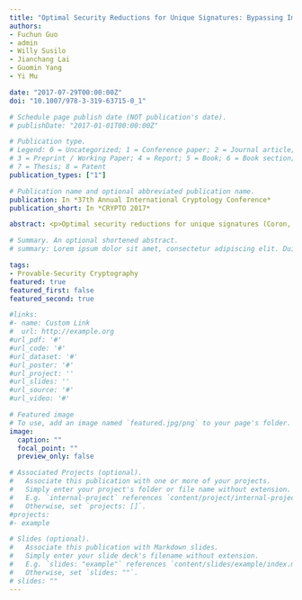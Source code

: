 ```yaml
---
title: "Optimal Security Reductions for Unique Signatures: Bypassing Impossibilities with a Counterexample"
authors:
- Fuchun Guo
- admin
- Willy Susilo
- Jianchang Lai
- Guomin Yang
- Yi Mu

date: "2017-07-29T00:00:00Z"
doi: "10.1007/978-3-319-63715-0_1"

# Schedule page publish date (NOT publication's date).
# publishDate: "2017-01-01T00:00:00Z"

# Publication type.
# Legend: 0 = Uncategorized; 1 = Conference paper; 2 = Journal article;
# 3 = Preprint / Working Paper; 4 = Report; 5 = Book; 6 = Book section;
# 7 = Thesis; 8 = Patent
publication_types: ["1"]

# Publication name and optional abbreviated publication name.
publication: In *37th Annual International Cryptology Conference*
publication_short: In *CRYPTO 2017*

abstract: <p>Optimal security reductions for unique signatures (Coron, Eurocrypt 2002) and their generalization, i.e., efficiently re-randomizable signatures (Hofheinz <i>et al.</i> PKC 2012 & Bader <i>et al.</i> Eurocrypt 2016) have been well studied in the literature. Particularly, it has been shown that under a non-interactive hard assumption, any security reduction (with or without random oracles) for a unique signature scheme or an efficiently re-randomizable signature scheme must loose a factor of at least $q_s$ in the security model of existential unforgeability against chosen-message attacks (EU-CMA), where $q_s$ denotes the number of signature queries. Note that the number $q_s$ can be as large as $2^{30}$ in practice. All unique signature schemes and efficiently re-randomizable signature schemes are concluded to be accompanied with loose reductions from these impossibility results.</p><p>Somewhat surprisingly, in contrast to previous impossibility results (Coron, Eurocrypt 2002; Hofheinz <i>et al.</i> PKC 2012; Bader <i>et al.</i> Eurocrypt 2016), in this work we show that without changing the assumption type and security model, it is not always the case that any security reduction must loose a factor of at least $q_s$. As a counterexample, we propose a unique signature scheme with a tight reduction in the EU-CMA security model under the Computational Diffie-Hellman (CDH) assumption. Precisely, in the random oracle model, we can program a security reduction with a loss factor of at most $nq^{1/n}$, where n can be any integer independent of the security parameter for the scheme construction and $q$ is the number of hash queries to random oracles. The loss factor in our reduction can be very small. Considering $n=25$ and $q=2^{50}$ as an example, the loss factor is of at most $nq^{1/n}=100$ and therefore our security reduction is tight.</p><p>Notice that the previous impossibility results are derived from proofs via a so-called meta-reduction technique. We stress that instead of indicating any flaw in their meta-reduction proofs, our counterexample merely demonstrates that their given meta-reduction proofs fail to capture all security reductions. More precisely, we adopt a reduction called <i>query-based reduction</i>, where the reduction uses a hash query from the adversary to solve an underlying hard problem. We show that the meta-reduction proofs break down in our query-based reduction. The query-based reduction is not a new notion and it has been adopted for encryption proofs, but this work is the first seminal approach for applying query-based reduction in digital signatures.</p><p>The given counterexample in this work is of an independent interest as it implies a generic way of constructing a digital signature scheme (including unique signatures) with a tight reduction in the random oracle model from a digital signature scheme with a loose reduction. Although our proposed methodology is somewhat impractical due to the inefficiency of signature length, it introduces a completely new approach for tight proofs that is different from traditional approaches using a random salt.</p>

# Summary. An optional shortened abstract.
# summary: Lorem ipsum dolor sit amet, consectetur adipiscing elit. Duis posuere tellus ac convallis placerat. Proin tincidunt magna sed ex sollicitudin condimentum.

tags:
- Provable-Security Cryptography
featured: true
featured_first: false
featured_second: true

#links:
#- name: Custom Link
#  url: http://example.org
#url_pdf: '#'
#url_code: '#'
#url_dataset: '#'
#url_poster: '#'
#url_project: ''
#url_slides: ''
#url_source: '#'
#url_video: '#'

# Featured image
# To use, add an image named `featured.jpg/png` to your page's folder. 
image:
  caption: ""
  focal_point: ""
  preview_only: false

# Associated Projects (optional).
#   Associate this publication with one or more of your projects.
#   Simply enter your project's folder or file name without extension.
#   E.g. `internal-project` references `content/project/internal-project/index.md`.
#   Otherwise, set `projects: []`.
#projects:
#- example

# Slides (optional).
#   Associate this publication with Markdown slides.
#   Simply enter your slide deck's filename without extension.
#   E.g. `slides: "example"` references `content/slides/example/index.md`.
#   Otherwise, set `slides: ""`.
# slides: ""
---
```

